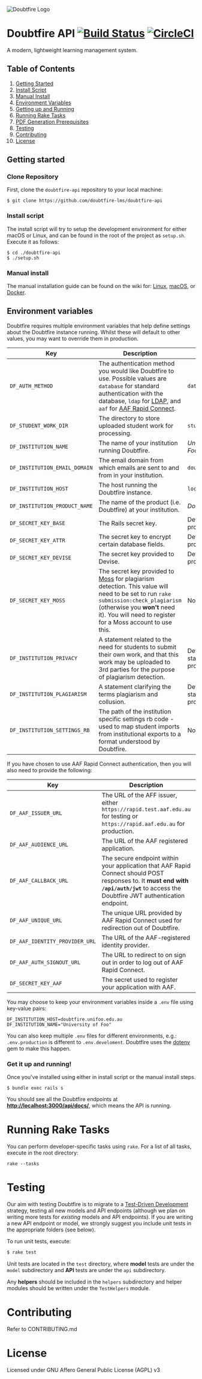 ![Doubtfire Logo](http://puu.sh/lyClF/fde5bfbbe7.png)

# Doubtfire API  [![Build Status](https://travis-ci.org/doubtfire-lms/doubtfire-api.svg?branch=development)](https://travis-ci.org/doubtfire-lms/doubtfire-api) [![CircleCI](https://circleci.com/gh/doubtfire-lms/doubtfire-api/tree/development.svg?style=svg)](https://circleci.com/gh/doubtfire-lms/doubtfire-api/tree/development)

A modern, lightweight learning management system.

## Table of Contents

1. [Getting Started](#getting-started)
  1. [Install Script](#install-script)
  2. [Manual Install](#manual-install)
2. [Environment Variables](#environment-variables)
3. [Getting up and Running](#getting-up-and-running)
4. [Running Rake Tasks](#running-rake-tasks)
5. [PDF Generation Prerequisites](#pdf-generation-prerequisites)
6. [Testing](#testing)
7. [Contributing](#contributing)
8. [License](#license)

## Getting started

### Clone Repository

First, clone the `doubtfire-api` repository to your local machine:

```
$ git clone https://github.com/doubtfire-lms/doubtfire-api
```

### Install script

The install script will try to setup the development environment for either macOS or Linux, and can be found in the root of the project as `setup.sh`. Execute it as follows:

```
$ cd ./doubtfire-api
$ ./setup.sh
```

### Manual install

The manual installation guide can be found on the wiki for: [Linux](https://github.com/doubtfire-lms/doubtfire-api/wiki/Manual-install-on-Linux), [macOS](https://github.com/doubtfire-lms/doubtfire-api/wiki/Manual-install-on-macOS), or [Docker](https://github.com/doubtfire-lms/doubtfire-api/wiki/Getting-Started-Using-Docker).

## Environment variables

Doubtfire requires multiple environment variables that help define settings about the Doubtfire instance running. Whilst these will default to other values, you may want to override them in production.


| Key                           | Description                                                                                                                                                                                                                                                                   | Default               |
|-------------------------------|-------------------------------------------------------------------------------------------------------------------------------------------------------------------------------------------------------------------------------------------------------------------------------|-----------------------|
| `DF_AUTH_METHOD`              | The authentication method you would like Doubtfire to use. Possible values are `database` for standard authentication with the database, `ldap` for [LDAP](https://www.freebsd.org/doc/en/articles/ldap-auth/), and `aaf` for [AAF Rapid Connect](https://rapid.aaf.edu.au/). | `database`            |
| `DF_STUDENT_WORK_DIR`         | The directory to store uploaded student work for processing.                                                                                                                                                                                                                  | `student_work`        |
| `DF_INSTITUTION_NAME`         | The name of your institution running Doubtfire.                                                                                                                                                                                                                               | _University of Foo_   |
| `DF_INSTITUTION_EMAIL_DOMAIN` | The email domain from which emails are sent to and from in your institution.                                                                                                                                                                                                  | `doubtfire.com`       |
| `DF_INSTITUTION_HOST`         | The host running the Doubtfire instance.                                                                                                                                                                                                                                      | `localhost:3000`      |
| `DF_INSTITUTION_PRODUCT_NAME` | The name of the product (i.e. Doubtfire) at your institution.                                                                                                                                                                                                                 | _Doubtfire_           |
| `DF_SECRET_KEY_BASE`          | The Rails secret key.                                                                                                                                                                                                                                                         | Default key provided. |
| `DF_SECRET_KEY_ATTR`          | The secret key to encrypt certain database fields.                                                                                                                                                                                                                            | Default key provided. |
| `DF_SECRET_KEY_DEVISE`        | The secret key provided to Devise.                                                                                                                                                                                                                                            | Default key provided. |
| `DF_SECRET_KEY_MOSS`          | The secret key provided to [Moss](http://theory.stanford.edu/~aiken/moss/) for plagiarism detection. This value will need to be set to run `rake submission:check_plagiarism` (otherwise you **won't** need it). You will need to register for a Moss account to use this.    | No default.           |
| `DF_INSTITUTION_PRIVACY`      | A statement related to the need for students to submit their own work, and that this work may be uploaded to 3rd parties for the purpose of plagiarism detection.                                                                                                                                    | Default statement provided |
| `DF_INSTITUTION_PLAGIARISM`      | A statement clarifying the terms plagiarism and collusion.                                                                                                                                    | Default statement provided |
| `DF_INSTITUTION_SETTINGS_RB`      | The path of the institution specific settings rb code - used to map student imports from institutional exports to a format understood by Doubtfire.                                                                                                                | No default |

If you have chosen to use AAF Rapid Connect authentication, then you will also need to provide the following:

| Key                            | Description                                                                                                                                                                            | Default                         |
|--------------------------------|----------------------------------------------------------------------------------------------------------------------------------------------------------------------------------------|---------------------------------|
| `DF_AAF_ISSUER_URL`            | The URL of the AFF issuer, either `https://rapid.test.aaf.edu.au` for testing or `https://rapid.aaf.edu.au` for production.                                                            | `https://rapid.test.aaf.edu.au` |
| `DF_AAF_AUDIENCE_URL`          | The URL of the AAF registered application.                                                                                                                                             | No default - required           |
| `DF_AAF_CALLBACK_URL`          | The secure endpoint within your application that AAF Rapid Connect should POST responses to. It **must end with `/api/auth/jwt`** to access the Doubtfire JWT authentication endpoint. | No default - required           |
| `DF_AAF_UNIQUE_URL`            | The unique URL provided by AAF Rapid Connect used for redirection out of Doubtfire.                                                                                                    | No default - required           |
| `DF_AAF_IDENTITY_PROVIDER_URL` | The URL of the AAF-registered identity provider.                                                                                                                                       | No default - required           |
| `DF_AAF_AUTH_SIGNOUT_URL`      | The URL to redirect to on sign out in order to log out of AAF Rapid Connect. | No default - required           |
| `DF_SECRET_KEY_AAF`            | The secret used to register your application with AAF.                                                                                                                                 | `secretsecret12345`             |

You may choose to keep your environment variables inside a `.env` file using key-value pairs:

```
DF_INSTITUTION_HOST=doubtfire.unifoo.edu.au
DF_INSTITUTION_NAME="University of Foo"
```

You can also keep multiple `.env` files for different environments, e.g.: `.env.production` is different to `.env.develoment`. Doubtfire uses the [dotenv](https://github.com/bkeepers/dotenv) gem to make this happen.


### Get it up and running!

Once you've installed using either in install script or the manual install steps.

```
$ bundle exec rails s
```

You should see all the Doubtfire endpoints at **[http://localhost:3000/api/docs/](http://localhost:3000/api/docs/)**, which means the API is running.

# Running Rake Tasks

You can perform developer-specific tasks using `rake`. For a list of all tasks, execute in the root directory:

```
rake --tasks
```

# Testing

Our aim with testing Doubtfire is to migrate to a [Test-Driven Development](https://en.wikipedia.org/wiki/Test-driven_development)
strategy, testing all new models and API endpoints (although we plan on writing
more tests for _existing_ models and API endpoints). If you are writing a new
API endpoint or model, we strongly suggest you include unit tests in the
appropriate folders (see below).

To run unit tests, execute:

```bash
$ rake test
```

Unit tests are located in the `test` directory, where **model** tests are under
the `model` subdirectory and **API** tests are under the `api` subdirectory.

Any **helpers** should be included in the `helpers` subdirectory and helper
modules should be written under the `TestHelpers` module.

# Contributing

Refer to CONTRIBUTING.md

# License

Licensed under GNU Affero General Public License (AGPL) v3

